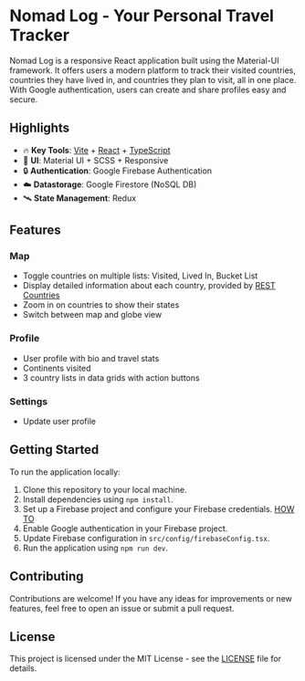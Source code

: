 # Nomad Log - Your Personal Travel Tracker

Nomad Log is a responsive React application built using the Material-UI framework. It offers users a modern platform to track their visited countries, countries they have lived in, and countries they plan to visit, all in one place. With Google authentication, users can create and share profiles easy and secure.

## Highlights

- 🔥 **Key Tools**: [Vite](https://github.com/vitejs/vite) + [React](https://github.com/facebook/react) + [TypeScript](https://github.com/microsoft/TypeScript)
- 🎨 **UI**: Material UI + SCSS + Responsive
- 🔒 **Authentication**: Google Firebase Authentication
- ☁️ **Datastorage**: Google Firestore (NoSQL DB)
- 🛰️ **State Management**: Redux

## Features

### Map

- Toggle countries on multiple lists: Visited, Lived In, Bucket List
- Display detailed information about each country, provided by [REST Countries](https://restcountries.com/)
- Zoom in on countries to show their states
- Switch between map and globe view

### Profile

- User profile with bio and travel stats
- Continents visited
- 3 country lists in data grids with action buttons

### Settings

- Update user profile

## Getting Started

To run the application locally:

1.  Clone this repository to your local machine.
2.  Install dependencies using `npm install`.
3.  Set up a Firebase project and configure your Firebase credentials. [HOW TO](https://firebase.google.com/docs/web/setup)
4.  Enable Google authentication in your Firebase project.
5.  Update Firebase configuration in `src/config/firebaseConfig.tsx`.
6.  Run the application using `npm run dev`.

## Contributing

Contributions are welcome! If you have any ideas for improvements or new features, feel free to open an issue or submit a pull request.

## License

This project is licensed under the MIT License - see the [LICENSE](https://github.com/jukoor/react-nomad-log/blob/main/LICENCE.txt) file for details.
